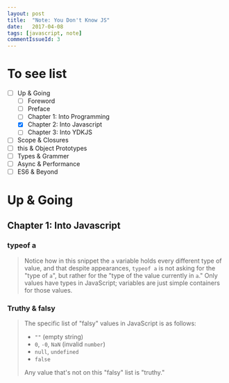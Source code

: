 ```yaml
---
layout: post
title:  "Note: You Don't Know JS"
date:   2017-04-08
tags: [javascript, note]
commentIssueId: 3
---
```


# To see list
* [ ] Up & Going
  * [ ] Foreword
  * [ ] Preface
  * [ ] Chapter 1: Into Programming
  * [x] Chapter 2: Into Javascript
  * [ ] Chapter 3: Into YDKJS
* [ ] Scope & Closures
* [ ] this & Object Prototypes
* [ ] Types & Grammer
* [ ] Async & Performance
* [ ] ES6 & Beyond

# Up & Going

## Chapter 1: Into Javascript

### typeof a
> Notice how in this snippet the `a` variable holds every different type of value, and that despite appearances, `typeof a` is not asking for the "type of `a`", but rather for the "type of the value currently in `a`." Only values have types in JavaScript; variables are just simple containers for those values.

### Truthy & falsy
> The specific list of "falsy" values in JavaScript is as follows:
>
> * `""` (empty string)
> * `0`, `-0`, `NaN` (invalid `number`)
> * `null`, `undefined`
> * `false`
>
> Any value that's not on this "falsy" list is "truthy."
